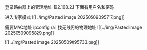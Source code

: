 登录路由器上的管理地址
192.168.2.1
下面有用户名和密码

进入专家模式
![[../img/Pasted image 20250509095717.png]]

需要MAC地址
ipconfig /all
找无线网的物理地址
![[../img/Pasted image 20250509095829.png]]

![[../img/Pasted image 20250509095733.png]]